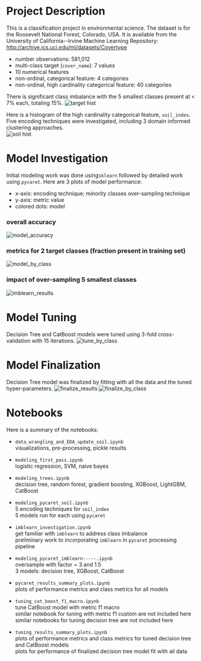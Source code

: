 # Project Description
This is a classification project in environmental science.
The dataset is for the Roosevelt National Forest, Colorado, USA. It is available from the University of California--Irvine Machine Learning Repository:   
http://archive.ics.uci.edu/ml/datasets/Covertype

- number observations: 581,012
- multi-class target (`cover_name`): 7 values
- 10 numerical features
- non-ordinal, categorical feature: 4 categories
- non-ordinal, high cardinality categorical feature: 40 categories

There is significant class imbalance with the 5 smallest classes present at < 7% each, totaling 15%.
![target hist](https://github.com/LoriNewhouse/Springboard_Machine_Learning_Engineering_bootcamp/blob/main/capstone_project/images/target_histogram.PNG)

Here is a histogram of the high cardinality categorical feature, `soil_index`. Five encoding techniques were investigated, including 3 domain informed clustering approaches.   
![soil hist](https://github.com/LoriNewhouse/Springboard_Machine_Learning_Engineering_bootcamp/blob/main/capstone_project/images/soil_index_histogram.PNG)

# Model Investigation
Initial modeling work was done using`sklearn` followed by detailed work using `pycaret`. Here are 3 plots of model performance:
- x-axis: encoding technique; minority classes over-sampling technique
- y-axis: metric value
- colored dots: model
### overall accuracy
![model_accuracy](https://github.com/LoriNewhouse/Springboard_Machine_Learning_Engineering_bootcamp/blob/main/capstone_project/images/model_accuracy.PNG)

### metrics for 2 target classes (fraction present in training set)
![model_by_class](https://github.com/LoriNewhouse/Springboard_Machine_Learning_Engineering_bootcamp/blob/main/capstone_project/images/model_by_class.PNG)

### impact of over-sampling 5 smallest classes
![imblearn_results](https://github.com/LoriNewhouse/Springboard_Machine_Learning_Engineering_bootcamp/blob/main/capstone_project/images/imblearn_results.PNG)

# Model Tuning
Decision Tree and CatBoost models were tuned using 3-fold cross-validation with 15 iterations.
![tune_by_class](https://github.com/LoriNewhouse/Springboard_Machine_Learning_Engineering_bootcamp/blob/main/capstone_project/images/tune_by_class.PNG)

# Model Finalization
Decision Tree model was finalized by fitting with all the data and the tuned hyper-parameters.
![finalize_results](https://github.com/LoriNewhouse/Springboard_Machine_Learning_Engineering_bootcamp/blob/main/capstone_project/images/finalize_results.PNG)
![finalize_by_class](https://github.com/LoriNewhouse/Springboard_Machine_Learning_Engineering_bootcamp/blob/main/capstone_project/images/finalize_by_class.PNG)

# Notebooks
Here is a summary of the notebooks:
- `data_wrangling_and_EDA_update_soil.ipynb`   
visualizations, pre-processing, pickle results
   
   
- `modeling_first_pass.ipynb`   
logistic regression, SVM, naive bayes
   
   
- `modeling_trees.ipynb`   
decision tree, random forest, gradient boosting, XGBoost, LightGBM, CatBoost
   
   
- `modeling_pycaret_soil.ipynb`   
5 encoding techniques for `soil_index`   
5 models run for each using `pycaret`
   
   
- `imblearn_investigation.ipynb`   
get familiar with `imblearn` to address class imbalance   
preliminary work to incorporating `imblearn` in `pycaret` processing pipeline
   
   
- `modeling_pycaret_imblearn-----.ipynb`   
oversample with factor = 3 and 1.5   
3 models: decision tree, XGBoost, CatBoost
   
   
- `pycaret_results_summary_plots.ipynb`   
plots of performance metrics and class metrics for all models     
   
   
- `tuning_cat_boost_f1_macro.ipynb`   
tune CatBoost model with metric f1 macro     
similar notebook for tuning with metric f1 custom are not included here   
similar notebooks for tuning decision tree are not included here   
   
   
- `tuning_results_summary_plots.ipynb`   
plots of performance metrics and class metrics for tuned decision tree and CatBoost models   
plots for performance of finalized decision tree model fit with all data     